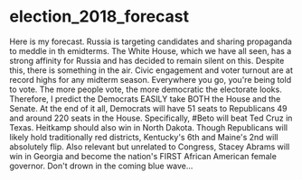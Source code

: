 # election_2018_forecast

Here is my forecast. Russia is targeting candidates and sharing propaganda to meddle in th emidterms. The White House, which we have all seen, has a strong affinity for Russia and has decided to remain silent on this. Despite this, there is something in the air. Civic engagement and voter turnout are at record highs for any midterm season. Everywhere you go, you're being told to vote. The more people vote, the more democratic the electorate looks. Therefore, I predict the Democrats EASILY take BOTH the House and the Senate. At the end of it all, Democrats will have 51 seats to Republicans 49 and around 220 seats in the House. Specifically, #Beto will beat Ted Cruz in Texas. Heitkamp should also win in North Dakota. Though Republicans will likely hold traditionally red districts, Kentucky's 6th and Maine's 2nd will absolutely flip. Also relevant but unrelated to Congress, Stacey Abrams will win in Georgia and become the nation's FIRST African American female governor. Don't drown in the coming blue wave...
